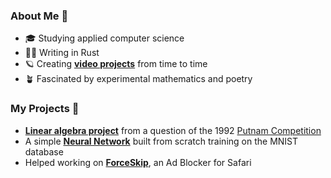 ### About Me 👋

- 🎓 Studying applied computer science
- 👨‍💻 Writing in Rust
- 🪐 Creating [**video projects**](https://www.youtube.com/channel/@elias-) from time to time
- 🪴 Fascinated by experimental mathematics and poetry 

### My Projects 🔭
- [**Linear algebra project**](https://github.com/eliavaux/putnam-1992) from a question of the 1992 [Putnam Competition](https://kskedlaya.org/putnam-archive/1992.pdf)
- A simple [**Neural Network**](https://github.com/eliavaux/machine-learning/) built from scratch training on the MNIST database
- Helped working on [**ForceSkip**](https://github.com/ppauel/youtube-forceskip), an Ad Blocker for Safari
